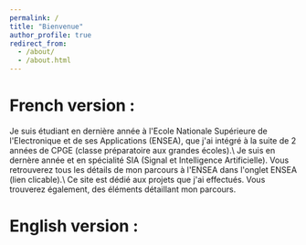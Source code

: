 ```yaml
---
permalink: /
title: "Bienvenue"
author_profile: true
redirect_from: 
  - /about/
  - /about.html
---
```


French version :
=====
Je suis étudiant en dernière année à l'Ecole Nationale Supérieure de l'Electronique et de ses Applications (ENSEA), que j'ai intégré à la suite de 2 années de CPGE (classe préparatoire aux grandes écoles).\\
Je suis en dernère année et en spécialité SIA (Signal et Intelligence Artificielle).
Vous retrouverez tous les détails de mon parcours à l'ENSEA dans l'onglet ENSEA (lien clicable).\\
Ce site est dédié aux projets que j'ai effectués. Vous trouverez également, des éléments détaillant mon parcours.
  

English version :
=====

